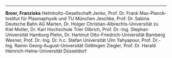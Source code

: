 ***

**Broer, Franziska**
Helmholtz-Gesellschaft
Jenko, Prof. Dr. Frank
Max-Planck-Institut für Plasmaphysik und TU München 
Jeschke, Prof. Dr. Sabina 
Deutsche Bahn AG
Marten, Dr. Holger 
Christian-Albrechts-Universität zu Kiel
Molter, Dr. Karl 
Hochschule Trier
Olbrich, Prof. Dr.-Ing. Stephan 
Universität Hamburg
Plehn, Dr. Hartmut 
Otto-Friedrich-Universität Bamberg
Wesner, Prof. Dr.-Ing. Dr. h.c. Stefan 
Universität Ulm
Yahyapour, Prof. Dr.-Ing. Ramin 
Georg-August-Universität Göttingen
Ziegler, Prof. Dr. Harald 
Heinrich-Heine-Universität Düsseldorf
